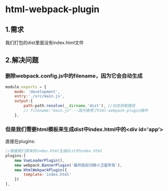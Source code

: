 # html-webpack-plugin

## 1.需求

我们打包的dist里面没有index.html文件

## 2.解决问题

### 删除webpack.config.js中的filename，因为它会自动生成

```js
module.exports = {
    mode: 'development',
    entry:'./src/main.js',
    output:{
        path:path.resolve(__dirname,'dist'), //动态获取路径
        // filename:"main.js"---因为使用了html-webpack-plugin插件
    },
```

### 但是我们需要html模板来生成dist中index.html中的<div id='app’>

直接在plugins:

```js
//根据我们原来的index.html生成dist的index.html
plugins:[
    new VueLoaderPlugin(),
    new webpack.BannerPlugin('最终版权归微小卫星所有'),
    new HtmlWebpackPlugin({
        template:'index.html'
    })
],
```

